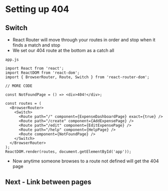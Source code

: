 # Setting up 404
## Switch
* React Router will move through your routes in order and stop when it finds a match and stop
* We set our 404 route at the bottom as a catch all

`app.js`

```
import React from 'react';
import ReactDOM from 'react-dom';
import { BrowserRouter, Route, Switch } from 'react-router-dom';

// MORE CODE

const NotFoundPage = () => <div>404!</div>;

const routes = (
  <BrowserRouter>
    <Switch>
      <Route path="/" component={ExpenseDashboardPage} exact={true} />
      <Route path="/create" component={AddExpensePage} />
      <Route path="/edit" component={EditExpensePage} />
      <Route path="/help" component={HelpPage} />
      <Route component={NotFoundPage} />
    </Switch>
  </BrowserRouter>
);
ReactDOM.render(routes, document.getElementById('app'));
```

* Now anytime someone browses to a route not defined will get the 404 page

## Next - Link between pages

